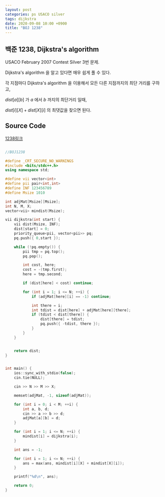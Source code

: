 ```yaml
---
layout: post
categories: ps USACO silver
tags: dijkstra
date: 2020-09-08 10:00 +0900
title: "BOJ 1238"
---
```


## 백준 1238, Dijkstra's algorithm

USACO February 2007 Contest Silver 3번 문제.

Dijkstra's algorithm 을 알고 있다면 매우 쉽게 풀 수 있다.

각 지점마다 Dijkstra's algorithm 을 이용해서 모든 다른 지점까지의 최단 거리를 구하고,

$dist[a][b]$ 가 $a$ 에서 $b$ 까지의 최단거리 일때,

$dist[i][X] + dist[X][i]$ 의 최댓값을 찾으면 된다.

## Source Code

[1238링크](https://www.acmicpc.net/problem/1238) 

```cpp

//BOJ1238

#define _CRT_SECURE_NO_WARNINGS
#include <bits/stdc++.h>
using namespace std;

#define vii vector<int> 
#define pii pair<int,int>
#define INF 123456789
#define Msize 1010

int adjMat[Msize][Msize];
int N, M, X;
vector<vii> mindist(Msize);

vii dijkstra(int start) {
	vii dist(Msize, INF);
	dist[start] = 0;
	priority_queue<pii, vector<pii>> pq;
	pq.push({ 0,start });

	while (!pq.empty()) {
		pii tmp = pq.top();
		pq.pop();

		int cost, here;
		cost = -(tmp.first);
		here = tmp.second;

		if (dist[here] < cost) continue;

		for (int i = 1; i <= N; ++i) {
			if (adjMat[here][i] == -1) continue;

			int there = i;
			int tdist = dist[here] + adjMat[here][there];
			if (tdist < dist[there]) {
				dist[there] = tdist;
				pq.push({ -tdist, there });
			}
		}
	}


	return dist;
}


int main() {
	ios::sync_with_stdio(false);
	cin.tie(NULL);

	cin >> N >> M >> X;

	memset(adjMat, -1, sizeof(adjMat));

	for (int i = 0; i < M; ++i) {
		int a, b, d;
		cin >> a >> b >> d;
		adjMat[a][b] = d;
	}

	for (int i = 1; i <= N; ++i) {
		mindist[i] = dijkstra(i);
	}

	int ans = -1;

	for (int i = 1; i <= N; ++i) {
		ans = max(ans, mindist[i][X] + mindist[X][i]);
	}

	printf("%d\n", ans);

	return 0;
}

```